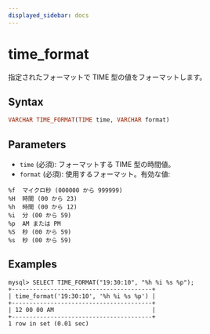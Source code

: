 ```yaml
---
displayed_sidebar: docs
---
```


# time_format

指定されたフォーマットで TIME 型の値をフォーマットします。

## Syntax

```Haskell
VARCHAR TIME_FORMAT(TIME time, VARCHAR format)
```

## Parameters

- `time` (必須): フォーマットする TIME 型の時間値。
- `format` (必須): 使用するフォーマット。有効な値:

```Plain Text
%f	マイクロ秒 (000000 から 999999)
%H	時間 (00 から 23)
%h	時間 (00 から 12)
%i	分 (00 から 59)
%p	AM または PM
%S	秒 (00 から 59)
%s	秒 (00 から 59)
```

## Examples

```Plain Text
mysql> SELECT TIME_FORMAT("19:30:10", "%h %i %s %p");
+----------------------------------------+
| time_format('19:30:10', '%h %i %s %p') |
+----------------------------------------+
| 12 00 00 AM                            |
+----------------------------------------+
1 row in set (0.01 sec)

```